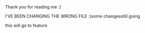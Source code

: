 Thank you for reading me :)

I'VE
BEEN
CHANGING
THE
WRONG 
FILE
:)some changesstill going


this will go to feature
